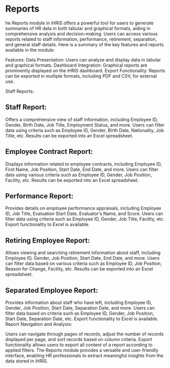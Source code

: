 # Reports
he Reports module in iHRIS offers a powerful tool for users to generate summaries of HR data in both tabular and graphical formats, aiding in comprehensive analysis and decision-making. Users can access various reports related to staff information, performance, retirement, separation, and general staff details. Here is a summary of the key features and reports available in the module:

Features:
Data Presentation: Users can analyze and display data in tabular and graphical formats.
Dashboard Integration: Graphical reports are prominently displayed on the iHRIS dashboard.
Export Functionality: Reports can be exported in multiple formats, including PDF and CSV, for external use.


Staff Reports:

## Staff Report:
Offers a comprehensive view of staff information, including Employee ID, Gender, Birth Date, Job Title, Employment Status, and more.
Users can filter data using criteria such as Employee ID, Gender, Birth Date, Nationality, Job Title, etc.
Results can be exported into an Excel spreadsheet.

## Employee Contract Report:
Displays information related to employee contracts, including Employee ID, First Name, Job Position, Start Date, End Date, and more.
Users can filter data using various criteria such as Employee ID, Gender, Job Position, Facility, etc.
Results can be exported into an Excel spreadsheet.

## Performance Report:
Provides details on employee performance appraisals, including Employee ID, Job Title, Evaluation Start Date, Evaluator’s Name, and Score.
Users can filter data using criteria such as Employee ID, Gender, Job Title, Facility, etc.
Export functionality to Excel is available.

## Retiring Employee Report:
Allows viewing and searching retirement information about staff, including Employee ID, Gender, Job Position, Start Date, End Date, and more.
Users can filter data based on various criteria such as Employee ID, Job Position, Reason for Change, Facility, etc.
Results can be exported into an Excel spreadsheet.

## Separated Employee Report:
Provides information about staff who have left, including Employee ID, Gender, Job Position, Start Date, Separation Date, and more.
Users can filter data based on criteria such as Employee ID, Gender, Job Position, Start Date, Separation Date, etc.
Export functionality to Excel is available.
Report Navigation and Analysis:

Users can navigate through pages of records, adjust the number of records displayed per page, and sort records based on column criteria.
Export functionality allows users to export all content of a report according to applied filters.
The Reports module provides a versatile and user-friendly interface, enabling HR professionals to extract meaningful insights from the data stored in iHRIS.